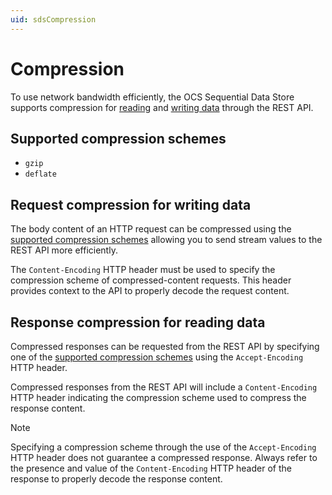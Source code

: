 ```yaml
---
uid: sdsCompression
---
```


# Compression
To use network bandwidth efficiently, the OCS Sequential Data Store supports compression for [reading](xref:sdsReadingDataApi) and
[writing data](xref:sdsWritingDataApi) through the REST API.

## Supported compression schemes
- ``gzip``
- ``deflate``

## Request compression for writing data
The body content of an HTTP request can be compressed using the [supported compression schemes](#supported-compression-schemes) allowing you to send stream values to the REST API more efficiently.

The ``Content-Encoding`` HTTP header must be used to specify the compression scheme of compressed-content requests. This header provides context to the API to properly decode the request content.

## Response compression for reading data
Compressed responses can be requested from the REST API by specifying one of the [supported compression schemes](#supported-compression-schemes) using the ``Accept-Encoding`` HTTP header.

Compressed responses from the REST API will include a ``Content-Encoding`` HTTP header indicating the compression scheme used to compress the response content.

> [!Note]
> Specifying a compression scheme through the use of the ``Accept-Encoding`` HTTP header does not guarantee a compressed response. Always refer to the presence and value of the ``Content-Encoding`` HTTP header of the response to properly decode the response content. 
